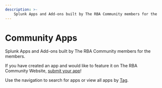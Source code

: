 ```yaml
---
description: >-
    Splunk Apps and Add-ons built by The RBA Community members for the community!
---
```


# Community Apps

Splunk Apps and Add-ons built by The RBA Community members for the members.

If you have created an app and would like to feature it on The RBA Community Website, [submit your app](./submit/)!

Use the navigation to search for apps or view all apps by [Tag](./tags.md).